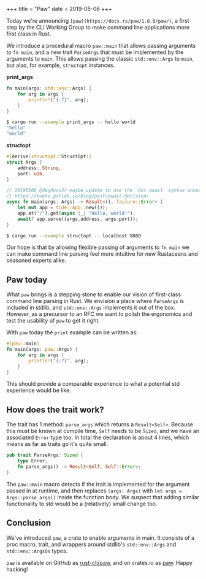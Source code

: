 +++
title = "Paw"
date = 2019-05-06
+++

Today we're announcing `[paw](https://docs.rs/paw/1.0.0/paw/)`, a first step by the CLI Working Group to make command line applications more
first class in Rust.

We introduce a procedural macro `paw::main` that allows passing arguments to `fn main`, and a new trait
`ParseArgs` that must be implemented by the arguments to `main`. This allows passing the classic
`std::env::Args` to `main`, but also, for example, `structopt` instances.

__print_args__
```rust
fn main(args: std::env::Args) {
    for arg in args {
        println!("{:?}", arg);
    }
}
```

```sh
$ cargo run --example print_args -- hello world
"hello"
"world"
```

__structopt__
```rust
#[derive(structopt::StructOpt)]
struct Args {
    address: String,
    port: u16,
}

// 20190506 @deg4uss3r maybe update to use the `dot await` syntax announced as the probably preferred syntax today?
// https://boats.gitlab.io/blog/post/await-decision/
async fn main(args: Args) -> Result<(), failure::Error> {
    let mut app = tide::App::new(());
    app.at("/").get(async |_| "Hello, world!");
    await? app.serve((args.address, args.port));
}
```

```sh
$ cargo run --example structopt -- localhost 8080
```

Our hope is that by allowing flexible passing of arguments to `fn main` we can make command line
parsing feel more intuitive for new Rustaceans and seasoned experts alike.

## Paw today
What `paw` brings is a stepping stone to enable our vision of first-class command line parsing in
Rust. We envision a place where `ParseArgs` is included in stdlib, and `std::env::Args` implements
it out of the box. However, as a precursor to an RFC we want to polish the ergonomics and test the
usability of `paw` to get it right. 

With `paw` today the `print` example can be written as:
```rust
#[paw::main]
fn main(args: paw::Args) {
    for arg in args {
        println!("{:?}", arg);
    }
}
```
This should provide a comparable experience to what a potential std experience would be like.

## How does the trait work?
The trait has 1 method: `parse_args` which returns a `Result<Self>`. Because this must be known
at compile time, `Self` needs to be `Sized`, and we have an associated `Error` type too. In total
the declaration is about 4 lines, which means as far as traits go it's quite small.

```rust
pub trait ParseArgs: Sized {
    type Error;
    fn parse_args() -> Result<Self, Self::Error>;
}
```

The `paw::main` macro detects if the trait is implemented for the argument passed in at runtime, and then
replaces `(args: Args)` with `let args = Args::parse_args()` inside the function body. We suspect
that adding similar functionality to std would be a (relatively) small change too.

## Conclusion
We've introduced `paw`, a crate to enable arguments in main. It consists of a proc macro, trait, and
wrappers around stdlib's `std::env::Args` and `std::env::ArgsOs` types.

`paw` is available on GitHub as [rust-cli/paw](https://github.com/rust-cli/paw), and on crates.io as
[paw](https://crates.io/crates/paw). Happy hacking!
